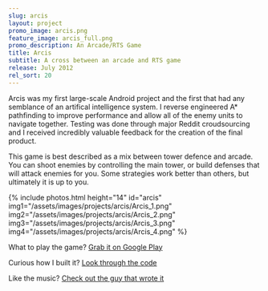 ```yaml
---
slug: arcis
layout: project
promo_image: arcis.png
feature_image: arcis_full.png
promo_description: An Arcade/RTS Game
title: Arcis
subtitle: A cross between an arcade and RTS game
release: July 2012
rel_sort: 20
---
```


Arcis was my first large-scale Android project and the first that had any semblance of an artifical intelligence
system. I reverse engineered A\* pathfinding to improve performance and allow all of the enemy
units to navigate together. Testing was done through major Reddit croudsourcing and I received
incredibly valuable feedback for the creation of the final product.

This game is best described as a mix between tower defence and arcade.
You can shoot enemies by controlling the main tower, or build defenses
that will attack enemies for you.  Some strategies work better than
others, but ultimately it is up to you.

{% include photos.html
  height="14" id="arcis"
  img1="/assets/images/projects/arcis/Arcis_1.png"
  img2="/assets/images/projects/arcis/Arcis_2.png"
  img3="/assets/images/projects/arcis/Arcis_3.png"
  img4="/assets/images/projects/arcis/Arcis_4.png"
%}

What to play the game? [Grab it on Google Play](https://play.google.com/store/apps/details?id=com.petronicarts.arcis)

Curious how I built it? [Look through the code](https://github.com/Tornquist/Arcis)

Like the music? [Check out the guy that wrote it](http://michaelbetzmusic.com/)
